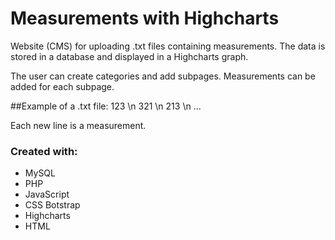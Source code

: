 # Measurements with Highcharts
Website (CMS) for uploading .txt files containing measurements.
The data is stored in a database and displayed in a Highcharts graph.

The user can create categories and add subpages.
Measurements can be added for each subpage.

##Example of a .txt file:
123 \n
321 \n
213 \n
...

Each new line is a measurement.

### Created with:
- MySQL
- PHP
- JavaScript
- CSS Botstrap
- Highcharts
- HTML


